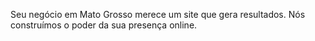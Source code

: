 Seu negócio em Mato Grosso merece um site que gera resultados. Nós construímos o poder da sua presença online.
